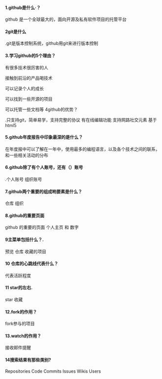 #### 1.github是什么·？

github 是一个全球最大的，面向开源及私有软件项目的托管平台

#### 2git是什么

.git是版本控制系统，github用git来进行版本控制

#### 3.学习github的5个理由？

有很多技术很厉害的人

接触到前沿的产品喝技术

可以记录个人的成长

可以找到一些开源的项目

可以托管一些文档等 4github的优势？

.只支持git，简单易学，支持完整的协议 有在线编辑功能 支持网路社交元素 基于html5

#### 5.github年度报告中印象最深的是什么？

在年度报中可以了解在一年中，使用最多的编程语言，以及各个技术之间的联系，和一些相关活动的分布

#### 6.github除了有个人账号，还有（）账号

.个人账号 组织账号

#### 7.github两个重要的组成哟要素是什么？

仓库 组织

#### 8.github的重要页面

github 的重要的页面 个人主页 和 数字

#### 9主菜单包括什么？.

预览 仓库 收藏的项目

#### 10 仓库的心跳线代表什么？

代表活跃程度

#### 11 star的左右.

star 收藏

#### 12.fork的作用？

fork参与的项目

#### 13.watch的作用？

接收邮件提醒

#### 14搜索结果有那些类别?

Repositories Code Commits Issues Wikis Users
